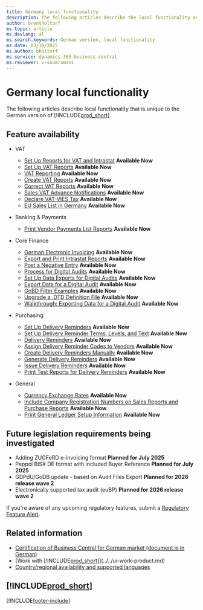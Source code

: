 ```yaml
---
title: Germany local functionality
description: The following articles describe the local functionality available in the German version of Business Central.
author: brentholtorf
ms.topic: article
ms.devlang: al
ms.search.keywords: German version, local functionality
ms.date: 03/10/2025
ms.author: bholtorf
ms.service: dynamics-365-business-central
ms.reviewer: v-soumramani
---
```


# Germany local functionality

The following articles describe local functionality that is unique to the German version of [!INCLUDE[prod_short](../../includes/prod_short.md)].  

## Feature availability

- VAT
  - [Set Up Reports for VAT and Intrastat](how-to-set-up-reports-for-vat-and-intrastat.md) **Available Now**
  - [Set Up VAT Reports](how-to-set-up-vat-reports.md) **Available Now**
  - [VAT Reporting](vat-reporting.md) **Available Now**
  - [Create VAT Reports](how-to-create-vat-reports.md) **Available Now**
  - [Correct VAT Reports](how-to-correct-vat-reports.md) **Available Now**
  - [Sales VAT Advance Notifications](how-to-set-up-and-export-sales-vat-advance-notifications.md) **Available Now**
  - [Declare VAT-VIES Tax](how-to-declare-vat-vies-tax.md) **Available Now**
  - [EU Sales List in Germany](eu-sales-list-in-germany.md) **Available Now**

- Banking & Payments
  - [Print Vendor Payments List Reports](how-to-print-vendor-payments-list-reports.md) **Available Now**

- Core Finance
  - [German Electronic Invoicing](germany-einvoicing.md) **Available Now**
  - [Export and Print Intrastat Reports](how-to-export-and-print-intrastat-reports.md) **Available Now**
  - [Post a Negative Entry](how-to-post-a-negative-entry.md) **Available Now**
  - [Process for Digital Audits](process-for-digital-audits.md) **Available Now**
  - [Set Up Data Exports for Digital Audits](how-to-set-up-data-exports-for-digital-audits.md) **Available Now**
  - [Export Data for a Digital Audit](how-to-export-data-for-a-digital-audit.md) **Available Now**
  - [GoBD Filter Examples](gdpdu-filter-examples.md) **Available Now**
  - [Upgrade a .DTD Definition File](how-to-upgrade-a-.dtd-definition-file.md) **Available Now**
  - [Walkthrough: Exporting Data for a Digital Audit](walkthrough-exporting-data-for-a-digital-audit.md) **Available Now**

- Purchasing
  - [Set Up Delivery Reminders](how-to-set-up-delivery-reminders.md) **Available Now**
  - [Set Up Delivery Reminder Terms, Levels, and Text](how-to-set-up-delivery-reminder-terms-levels-and-text.md) **Available Now**
  - [Delivery Reminders](delivery-reminders.md) **Available Now**
  - [Assign Delivery Reminder Codes to Vendors](how-to-assign-delivery-reminder-codes-to-vendors.md) **Available Now**
  - [Create Delivery Reminders Manually](how-to-create-delivery-reminders-manually.md) **Available Now**
  - [Generate Delivery Reminders](how-to-generate-delivery-reminders.md) **Available Now**
  - [Issue Delivery Reminders](how-to-issue-delivery-reminders.md) **Available Now**
  - [Print Test Reports for Delivery Reminders](how-to-print-test-reports-for-delivery-reminders.md) **Available Now**

- General
  - [Currency Exchange Rates](currency-exchange-rates.md) **Available Now**
  - [Include Company Registration Numbers on Sales Reports and Purchase Reports](how-to-include-company-registration-numbers-on-sales-reports-and-purchase-reports.md) **Available Now**
  - [Print General Ledger Setup Information](how-to-print-general-ledger-setup-information.md) **Available Now**

## Future legislation requirements being investigated

- Adding ZUGFeRD e-invoicing format **Planned for July 2025**
- Peppol BIS# DE format with included Buyer Reference **Planned for July 2025**
- GDPdU/GoDB update - based on Audit Files Export **Planned for 2026 release wave 2**
- Electronically supported tax audit (euBP) **Planned for 2026 release wave 2**

If you're aware of any upcoming regulatory features, submit a [Regulatory Feature Alert](https://forms.office.com/pages/responsepage.aspx?id=v4j5cvGGr0GRqy180BHbRwkeauYiJKZOpJ0CtKuVmJlURURaMlQ4Rk05UFY4NkVEOTA0MUU5WThXSC4u).

## Related information

- [Certification of Business Central for German market (document is in German)](https://swb.bdo.de/certificate/MS_D365BC_PS_880_DE_2018)
- [Work with [!INCLUDE[prod_short](../../includes/prod_short.md)]](../../ui-work-product.md)    
- [Country/regional availability and supported languages](/dynamics365/business-central/dev-itpro/compliance/apptest-countries-and-translations)

## [!INCLUDE[prod_short](../../includes/free_trial_md.md)]  

[!INCLUDE[footer-include](../../includes/footer-banner.md)]
